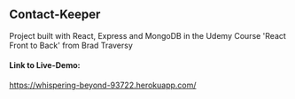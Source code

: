 ## Contact-Keeper
Project built with React, Express and MongoDB in the Udemy Course 'React Front to Back' from Brad Traversy

#### Link to Live-Demo:
https://whispering-beyond-93722.herokuapp.com/
